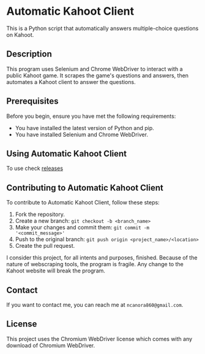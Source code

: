 # Automatic Kahoot Client

This is a Python script that automatically answers multiple-choice questions on Kahoot.

## Description

This program uses Selenium and Chrome WebDriver to interact with a public Kahoot game. It scrapes the game's questions and answers, then automates a Kahoot client to answer the questions.

## Prerequisites

Before you begin, ensure you have met the following requirements:

* You have installed the latest version of Python and pip.
* You have installed Selenium and Chrome WebDriver.

## Using Automatic Kahoot Client

To use check [releases](https://github.com/ncanora/Kahoot-Automation-Script/releases)

## Contributing to Automatic Kahoot Client

To contribute to Automatic Kahoot Client, follow these steps:

1. Fork the repository.
2. Create a new branch: `git checkout -b <branch_name>`
3. Make your changes and commit them: `git commit -m '<commit_message>'`
4. Push to the original branch: `git push origin <project_name>/<location>`
5. Create the pull request.

I consider this project, for all intents and purposes, finished. Because of the nature of webscraping tools, the program is fragile. Any change to the Kahoot website will break the program.
## Contact

If you want to contact me, you can reach me at `ncanora860@gmail.com`.

## License

This project uses the Chromium WebDriver license which comes with any download of Chromium WebDriver.
